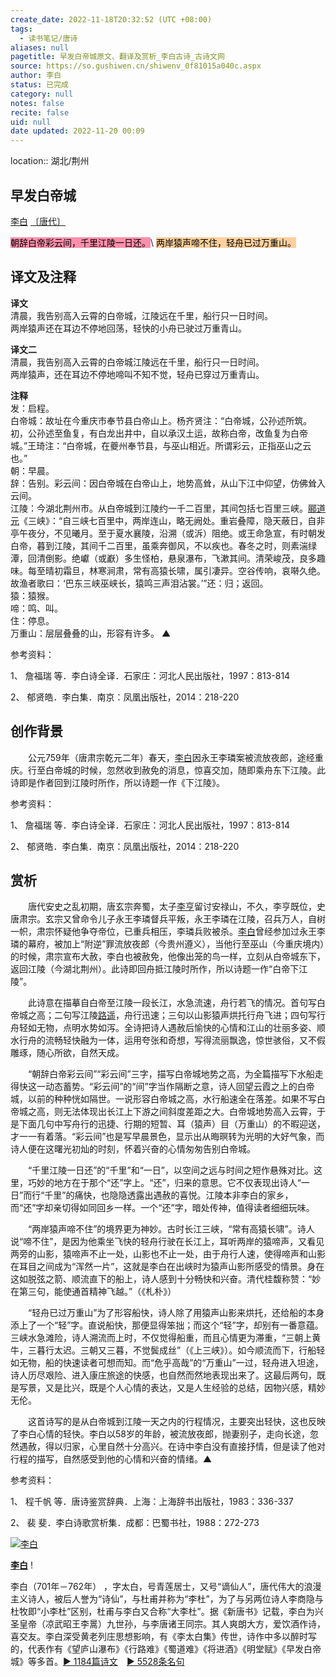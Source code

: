 ```yaml
---
create_date: 2022-11-18T20:32:52 (UTC +08:00)
tags:
  - 读书笔记/唐诗
aliases: null
pagetitle: 早发白帝城原文、翻译及赏析_李白古诗_古诗文网
source: https://so.gushiwen.cn/shiwenv_0f81015a040c.aspx
author: 李白
status: 已完成
category: null
notes: false
recite: false
uid: null
date updated: 2022-11-20 00:09
---
```


location:: 湖北/荆州

## 早发白帝城

[李白](https://so.gushiwen.cn/authorv_b90660e3e492.aspx) [〔唐代〕](https://so.gushiwen.cn/shiwens/default.aspx?cstr=%e5%94%90%e4%bb%a3)

<mark style="background: #FF5582A6;">朝辞白帝彩云间，千里江陵一日还。</mark>\ <mark style="background: #FFB86CA6;">两岸猿声啼不住，轻舟已过万重山。</mark>

## 译文及注释

**译文**\
清晨，我告别高入云霄的白帝城，江陵远在千里，船行只一日时间。\
两岸猿声还在耳边不停地回荡，轻快的小舟已驶过万重青山。

**译文二**\
清晨，我告别高入云霄的白帝城江陵远在千里，船行只一日时间。\
两岸猿声，还在耳边不停地啼叫不知不觉，轻舟已穿过万重青山。

**注释**\
发：启程。\
白帝城：故址在今重庆市奉节县白帝山上。杨齐贤注：“白帝城，公孙述所筑。初，公孙述至鱼复，有白龙出井中，自以承汉土运，故称白帝，改鱼复为白帝城。”王琦注：“白帝城，在夔州奉节县，与巫山相近。所谓彩云，正指巫山之云也。”\
朝：早晨。\
辞：告别。彩云间：因白帝城在白帝山上，地势高耸，从山下江中仰望，仿佛耸入云间。\
江陵：今湖北荆州市。从白帝城到江陵约一千二百里，其间包括七百里三峡。[郦道元](https://so.gushiwen.cn/authorv_4b13c1698a34.aspx)《三峡》：“自三峡七百里中，两岸连山，略无阙处。重岩叠障，隐天蔽日，自非亭午夜分，不见曦月。至于夏水襄陵，沿溯（或泝）阻绝。或王命急宣，有时朝发白帝，暮到江陵，其间千二百里，虽乘奔御风，不以疾也。春冬之时，则素湍绿潭，回清倒影。绝巘（或巚）多生怪柏，悬泉瀑布，飞漱其间。清荣峻茂，良多趣味。每至晴初霜旦，林寒涧肃，常有高猿长啸，属引凄异。空谷传响，哀啭久绝。故渔者歌曰：‘巴东三峡巫峡长，猿鸣三声泪沾裳。’”还：归；返回。\
猿：猿猴。\
啼：鸣、叫。\
住：停息。\
万重山：层层叠叠的山，形容有许多。 ▲

参考资料：

1、 詹福瑞 等．李白诗全译．石家庄：河北人民出版社，1997：813-814

2、 郁贤皓．李白集．南京：凤凰出版社，2014：218-220

## 创作背景

　　公元759年（唐肃宗乾元二年）春天，[李白](https://so.gushiwen.cn/authorv_b90660e3e492.aspx)因永王李璘案被流放夜郎，途经重庆。行至白帝城的时候，忽然收到赦免的消息，惊喜交加，随即乘舟东下江陵。此诗即是作者回到江陵时所作，所以诗题一作《下江陵》。

参考资料：

1、 詹福瑞 等．李白诗全译．石家庄：河北人民出版社，1997：813-814

2、 郁贤皓．李白集．南京：凤凰出版社，2014：218-220

## 赏析

　　唐代安史之乱初期，唐玄宗奔蜀，太子[李亨](https://so.gushiwen.cn/authorv_54eb43129e85.aspx)留讨安禄山，不久，李亨既位，史唐肃宗。玄宗又曾命令儿子永王李璘督兵平叛，永王李璘在江陵，召兵万人，自树一帜，肃宗怀疑他争夺帝位，已重兵相压，李璘兵败被杀。[李白](https://so.gushiwen.cn/authorv_b90660e3e492.aspx)曾经参加过永王李璘的幕府，被加上“附逆”罪流放夜郎（今贵州遵义），当他行至巫山（今重庆境内）的时候，肃宗宣布大赦，李白也被赦免，他像出笼的鸟一样，立刻从白帝城东下，返回江陵（今湖北荆州）。此诗即回舟抵江陵时所作，所以诗题一作“白帝下江陵”。

　　此诗意在描摹自白帝至江陵一段长江，水急流速，舟行若飞的情况。首句写白帝城之高；二句写江陵[路遥](https://so.gushiwen.cn/authorv_348d5f314219.aspx)，舟行迅速；三句以山影猿声烘托行舟飞进；四句写行舟轻如无物，点明水势如泻。全诗把诗人遇赦后愉快的心情和江山的壮丽多姿、顺水行舟的流畅轻快融为一体，运用夸张和奇想，写得流丽飘逸，惊世骇俗，又不假雕琢，随心所欲，自然天成。

　　“朝辞白帝彩云间”“彩云间”三字，描写白帝城地势之高，为全篇描写下水船走得快这一动态蓄势。“彩云间”的“间”字当作隔断之意，诗人回望云霞之上的白帝城，以前的种种恍如隔世。一说形容白帝城之高，水行船速全在落差。如果不写白帝城之高，则无法体现出长江上下游之间斜度差距之大。白帝城地势高入云霄，于是下面几句中写舟行的迅捷、行期的短暂、耳（猿声）目（万重山）的不暇迎送，才一一有着落。“彩云间”也是写早晨景色，显示出从晦暝转为光明的大好气象，而诗人便在这曙光初灿的时刻，怀着兴奋的心情匆匆告别白帝城。

　　“千里江陵一日还”的“千里”和“一日”，以空间之远与时间之短作悬殊对比。这里，巧妙的地方在于那个“还”字上。“还”，归来的意思。它不仅表现出诗人“一日”而行“千里”的痛快，也隐隐透露出遇赦的喜悦。江陵本非李白的家乡，而“还”字却亲切得如同回乡一样。一个“还”字，暗处传神，值得读者细细玩味。

　　“两岸猿声啼不住”的境界更为神妙。古时长江三峡，“常有高猿长啸”。诗人说“啼不住”，是因为他乘坐飞快的轻舟行驶在长江上，耳听两岸的猿啼声，又看见两旁的山影，猿啼声不止一处，山影也不止一处，由于舟行人速，使得啼声和山影在耳目之间成为“浑然一片”，这就是李白在出峡时为猿声山影所感受的情景。身在这如脱弦之箭、顺流直下的船上，诗人感到十分畅快和兴奋。清代桂馥称赞：“妙在第三句，能使通首精神飞越。”（《札朴》）

　　“轻舟已过万重山”为了形容船快，诗人除了用猿声山影来烘托，还给船的本身添上了一个“轻”字。直说船快，那便显得笨拙；而这个“轻”字，却别有一番意蕴。三峡水急滩险，诗人溯流而上时，不仅觉得船重，而且心情更为滞重，“三朝上黄牛，三暮行太迟。三朝又三暮，不觉鬓成丝”（《上三峡》）。如今顺流而下，行船轻如无物，船的快速读者可想而知。而“危乎高哉”的“万重山”一过，轻舟进入坦途，诗人历尽艰险、进入康庄旅途的快感，也自然而然地表现出来了。这最后两句，既是写景，又是比兴，既是个人心情的表达，又是人生经验的总结，因物兴感，精妙无伦。

　　这首诗写的是从白帝城到江陵一天之内的行程情况，主要突出轻快，这也反映了李白心情的轻快。李白以58岁的年龄，被流放夜郎，抛妻别子，走向长途，忽然遇赦，得以归家，心里自然十分高兴。在诗中李白没有直接抒情，但是读了他对行程的描写，自然感受到他的心情和兴奋的情绪。▲

参考资料：

1、 程千帆 等．唐诗鉴赏辞典．上海：上海辞书出版社，1983：336-337

2、 裴 斐．李白诗歌赏析集．成都：巴蜀书社，1988：272-273

[![李白](https://song.gushiwen.cn/authorImg/libai.jpg)](https://so.gushiwen.cn/authorv_b90660e3e492.aspx)

[**李白**](https://so.gushiwen.cn/authorv_b90660e3e492.aspx) !

李白（701年－762年） ，字太白，号青莲居士，又号“谪仙人”，唐代伟大的浪漫主义诗人，被后人誉为“诗仙”，与杜甫并称为“李杜”，为了与另两位诗人李商隐与杜牧即“小李杜”区别，杜甫与李白又合称“大李杜”。据《新唐书》记载，李白为兴圣皇帝（凉武昭王李暠）九世孙，与李唐诸王同宗。其人爽朗大方，爱饮酒作诗，喜交友。李白深受黄老列庄思想影响，有《李太白集》传世，诗作中多以醉时写的，代表作有《望庐山瀑布》《行路难》《蜀道难》《将进酒》《明堂赋》《早发白帝城》等多首。[► 1184篇诗文](https://so.gushiwen.cn/shiwens/default.aspx?astr=%e6%9d%8e%e7%99%bd)　[► 5528条名句](https://so.gushiwen.cn/mingjus/default.aspx?astr=%e6%9d%8e%e7%99%bd)
